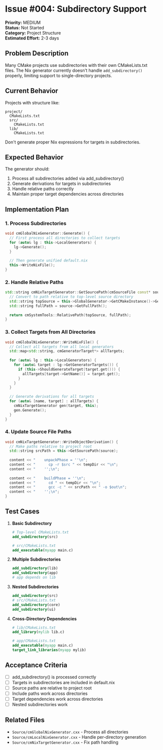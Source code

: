 # Issue #004: Subdirectory Support

**Priority:** MEDIUM  
**Status:** Not Started  
**Category:** Project Structure  
**Estimated Effort:** 2-3 days

## Problem Description

Many CMake projects use subdirectories with their own CMakeLists.txt files. The Nix generator currently doesn't handle `add_subdirectory()` properly, limiting support to single-directory projects.

## Current Behavior

Projects with structure like:
```
project/
  CMakeLists.txt
  src/
    CMakeLists.txt
  lib/
    CMakeLists.txt
```

Don't generate proper Nix expressions for targets in subdirectories.

## Expected Behavior

The generator should:
1. Process all subdirectories added via add_subdirectory()
2. Generate derivations for targets in subdirectories
3. Handle relative paths correctly
4. Maintain proper target dependencies across directories

## Implementation Plan

### 1. Process Subdirectories
```cpp
void cmGlobalNixGenerator::Generate() {
  // First process all directories to collect targets
  for (auto& lg : this->LocalGenerators) {
    lg->Generate();
  }
  
  // Then generate unified default.nix
  this->WriteNixFile();
}
```

### 2. Handle Relative Paths
```cpp
std::string cmNixTargetGenerator::GetSourcePath(cmSourceFile const* source) {
  // Convert to path relative to top-level source directory
  std::string topSource = this->GlobalGenerator->GetCMakeInstance()->GetHomeDirectory();
  std::string fullPath = source->GetFullPath();
  
  return cmSystemTools::RelativePath(topSource, fullPath);
}
```

### 3. Collect Targets from All Directories
```cpp
void cmGlobalNixGenerator::WriteNixFile() {
  // Collect all targets from all local generators
  std::map<std::string, cmGeneratorTarget*> allTargets;
  
  for (auto& lg : this->LocalGenerators) {
    for (auto& target : lg->GetGeneratorTargets()) {
      if (this->ShouldGenerateTarget(target.get())) {
        allTargets[target->GetName()] = target.get();
      }
    }
  }
  
  // Generate derivations for all targets
  for (auto& [name, target] : allTargets) {
    cmNixTargetGenerator gen(target, this);
    gen.Generate();
  }
}
```

### 4. Update Source File Paths
```cpp
void cmNixTargetGenerator::WriteObjectDerivation() {
  // Make paths relative to project root
  std::string srcPath = this->GetSourcePath(source);
  
  content << "    unpackPhase = ''\n";
  content << "      cp -r $src " << tempDir << "\n";
  content << "    '';\n";
  
  content << "    buildPhase = ''\n";
  content << "      cd " << tempDir << "\n";
  content << "      gcc -c " << srcPath << " -o $out\n";
  content << "    '';\n";
}
```

## Test Cases

1. **Basic Subdirectory**
   ```cmake
   # Top-level CMakeLists.txt
   add_subdirectory(src)
   
   # src/CMakeLists.txt
   add_executable(myapp main.c)
   ```

2. **Multiple Subdirectories**
   ```cmake
   add_subdirectory(lib)
   add_subdirectory(app)
   # app depends on lib
   ```

3. **Nested Subdirectories**
   ```cmake
   add_subdirectory(src)
   # src/CMakeLists.txt
   add_subdirectory(core)
   add_subdirectory(ui)
   ```

4. **Cross-Directory Dependencies**
   ```cmake
   # lib/CMakeLists.txt
   add_library(mylib lib.c)
   
   # app/CMakeLists.txt
   add_executable(myapp main.c)
   target_link_libraries(myapp mylib)
   ```

## Acceptance Criteria

- [ ] add_subdirectory() is processed correctly
- [ ] Targets in subdirectories are included in default.nix
- [ ] Source paths are relative to project root
- [ ] Include paths work across directories
- [ ] Target dependencies work across directories
- [ ] Nested subdirectories work

## Related Files

- `Source/cmGlobalNixGenerator.cxx` - Process all directories
- `Source/cmLocalNixGenerator.cxx` - Handle per-directory generation
- `Source/cmNixTargetGenerator.cxx` - Fix path handling